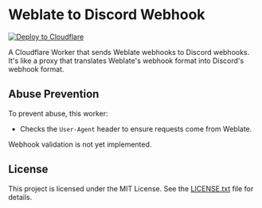 # Weblate to Discord Webhook

[![Deploy to Cloudflare](https://deploy.workers.cloudflare.com/button)](https://deploy.workers.cloudflare.com/?url=https://github.com/CuteTenshii/weblate-discord-webhook)

A Cloudflare Worker that sends Weblate webhooks to Discord webhooks. It's like a proxy that translates Weblate's webhook format into Discord's webhook format.

## Abuse Prevention

To prevent abuse, this worker:
- Checks the `User-Agent` header to ensure requests come from Weblate.

Webhook validation is not yet implemented.

## License

This project is licensed under the MIT License. See the [LICENSE.txt](LICENSE.txt) file for details.